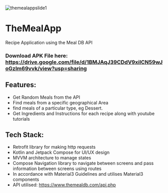 ![themealappslide1](https://github.com/harshjoshi004/TheMealApp/assets/138373025/4146a157-b3dc-49ae-8977-99d650b99f0b)

# TheMealApp
 Recipe Application using the Meal DB API
 ### Download APK File here: https://drive.google.com/file/d/1BMJAqJ39CDdV9xiICN59wJoGzlm69vvk/view?usp=sharing
 ## Features:
  - Get Random Meals from the API
  - Find meals from a specific geographical Area
  - find meals of a particular type, eg Dessert.
  - Get Ingredients and Instructions for each recipe along with youtube tutorials
 ## Tech Stack:
  - Retrofit library for making http requests
  - Kotlin and Jetpack Compose for UI/UX design
  - MVVM architecture to manage states
  - Compose Navigation library to navigate between screens and pass information between screens using routes
  - In accordance with Material3 Guidelines and utilises Material3 components
  - API utilised: https://www.themealdb.com/api.php
